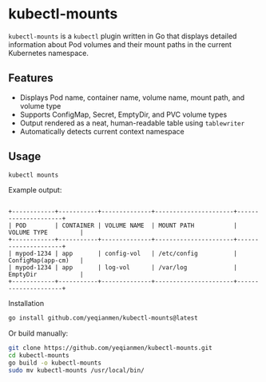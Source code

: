 # kubectl-mounts

`kubectl-mounts` is a `kubectl` plugin written in Go that displays detailed information about Pod volumes and their mount paths in the current Kubernetes namespace.

## Features

- Displays Pod name, container name, volume name, mount path, and volume type
- Supports ConfigMap, Secret, EmptyDir, and PVC volume types
- Output rendered as a neat, human-readable table using `tablewriter`
- Automatically detects current context namespace

## Usage

```bash
kubectl mounts
```
Example output:

```pgsql

+------------+-----------+--------------+----------------------+---------------------+
| POD        | CONTAINER | VOLUME NAME  | MOUNT PATH           | VOLUME TYPE         |
+------------+-----------+--------------+----------------------+---------------------+
| mypod-1234 | app       | config-vol   | /etc/config          | ConfigMap(app-cm)   |
| mypod-1234 | app       | log-vol      | /var/log             | EmptyDir            |
+------------+-----------+--------------+----------------------+---------------------+
```
Installation
```bash
go install github.com/yeqianmen/kubectl-mounts@latest
```
Or build manually:

```bash
git clone https://github.com/yeqianmen/kubectl-mounts.git
cd kubectl-mounts
go build -o kubectl-mounts
sudo mv kubectl-mounts /usr/local/bin/
```
